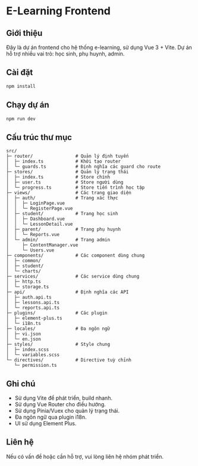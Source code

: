 # E-Learning Frontend

## Giới thiệu
Đây là dự án frontend cho hệ thống e-learning, sử dụng Vue 3 + Vite. Dự án hỗ trợ nhiều vai trò: học sinh, phụ huynh, admin.

## Cài đặt
```bash
npm install
```

## Chạy dự án
```bash
npm run dev
```

## Cấu trúc thư mục
```
src/
├─ router/                # Quản lý định tuyến
│  ├─ index.ts            # Khởi tạo router
│  └─ guards.ts           # Định nghĩa các guard cho route
├─ stores/                # Quản lý trạng thái
│  ├─ index.ts            # Store chính
│  ├─ user.ts             # Store người dùng
│  └─ progress.ts         # Store tiến trình học tập
├─ views/                 # Các trang giao diện
│  ├─ auth/               # Trang xác thực
│  │  ├─ LoginPage.vue
│  │  └─ RegisterPage.vue
│  ├─ student/            # Trang học sinh
│  │  ├─ Dashboard.vue
│  │  └─ LessonDetail.vue
│  ├─ parent/             # Trang phụ huynh
│  │  └─ Reports.vue
│  └─ admin/              # Trang admin
│     ├─ ContentManager.vue
│     └─ Users.vue
├─ components/            # Các component dùng chung
│  ├─ common/
│  ├─ student/
│  └─ charts/
├─ services/              # Các service dùng chung
│  ├─ http.ts
│  └─ storage.ts
├─ api/                   # Định nghĩa các API
│  ├─ auth.api.ts
│  ├─ lessons.api.ts
│  └─ reports.api.ts
├─ plugins/               # Các plugin
│  ├─ element-plus.ts
│  └─ i18n.ts
├─ locales/               # Đa ngôn ngữ
│  ├─ vi.json
│  └─ en.json
├─ styles/                # Style chung
│  ├─ index.scss
│  └─ variables.scss
└─ directives/            # Directive tuỳ chỉnh
   └─ permission.ts
```

## Ghi chú
- Sử dụng Vite để phát triển, build nhanh.
- Sử dụng Vue Router cho điều hướng.
- Sử dụng Pinia/Vuex cho quản lý trạng thái.
- Đa ngôn ngữ qua plugin i18n.
- UI sử dụng Element Plus.

## Liên hệ
Nếu có vấn đề hoặc cần hỗ trợ, vui lòng liên hệ nhóm phát triển.
